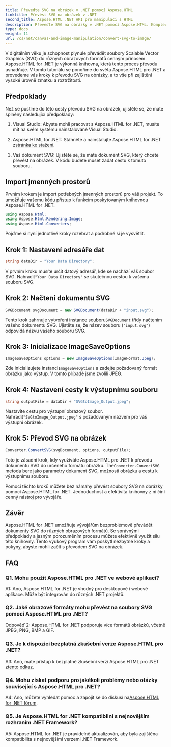 ```yaml
---
title: Převeďte SVG na obrázek v .NET pomocí Aspose.HTML
linktitle: Převést SVG na obrázek v .NET
second_title: Aspose.HTML .NET API pro manipulaci s HTML
description: Převeďte SVG na obrázky v .NET pomocí Aspose.HTML. Komplexní návod pro vývojáře. Snadno transformujte dokumenty SVG do formátů JPEG, PNG, BMP a GIF.
type: docs
weight: 11
url: /cs/net/canvas-and-image-manipulation/convert-svg-to-image/
---
```


V digitálním věku je schopnost plynule převádět soubory Scalable Vector Graphics (SVG) do různých obrazových formátů cenným přínosem. Aspose.HTML for .NET je výkonná knihovna, která tento proces převodu usnadňuje. V tomto tutoriálu se ponoříme do světa Aspose.HTML pro .NET a provedeme vás kroky k převodu SVG na obrázky, a to vše při zajištění vysoké úrovně zmatku a roztržitosti.

## Předpoklady

Než se pustíme do této cesty převodu SVG na obrázek, ujistěte se, že máte splněny následující předpoklady:

1. Visual Studio: Abyste mohli pracovat s Aspose.HTML for .NET, musíte mít na svém systému nainstalované Visual Studio.

2.  Aspose.HTML for .NET: Stáhněte a nainstalujte Aspose.HTML for .NET z[stránka ke stažení](https://releases.aspose.com/html/net/).

3. Váš dokument SVG: Ujistěte se, že máte dokument SVG, který chcete převést na obrázek. V kódu budete muset zadat cestu k tomuto souboru.

## Import jmenných prostorů


Prvním krokem je import potřebných jmenných prostorů pro váš projekt. To umožňuje vašemu kódu přístup k funkcím poskytovaným knihovnou Aspose.HTML for .NET.

```csharp
using Aspose.Html;
using Aspose.Html.Rendering.Image;
using Aspose.Html.Converters;
```

Pojďme si nyní jednotlivé kroky rozebrat a podrobně si je vysvětlit.

## Krok 1: Nastavení adresáře dat

```csharp
string dataDir = "Your Data Directory";
```

 V prvním kroku musíte určit datový adresář, kde se nachází váš soubor SVG. Nahradit`"Your Data Directory"` se skutečnou cestou k vašemu souboru SVG.

## Krok 2: Načtení dokumentu SVG

```csharp
SVGDocument svgDocument = new SVGDocument(dataDir + "input.svg");
```

 Tento krok zahrnuje vytvoření instance souboru`SVGDocument` třídy načtením vašeho dokumentu SVG. Ujistěte se, že název souboru (`"input.svg"`) odpovídá názvu vašeho souboru SVG.

## Krok 3: Inicializace ImageSaveOptions

```csharp
ImageSaveOptions options = new ImageSaveOptions(ImageFormat.Jpeg);
```

 Zde inicializujete instanci`ImageSaveOptions` a zadejte požadovaný formát obrázku jako výstup. V tomto případě jsme zvolili JPEG.

## Krok 4: Nastavení cesty k výstupnímu souboru

```csharp
string outputFile = dataDir + "SVGtoImage_Output.jpeg";
```

Nastavíte cestu pro výstupní obrazový soubor. Nahradit`"SVGtoImage_Output.jpeg"` s požadovaným názvem pro váš výstupní obrázek.

## Krok 5: Převod SVG na obrázek

```csharp
Converter.ConvertSVG(svgDocument, options, outputFile);
```

 Toto je zásadní krok, kdy využíváte Aspose.HTML pro .NET k převodu dokumentu SVG do určeného formátu obrázku. The`Converter.ConvertSVG` metoda bere jako parametry dokument SVG, možnosti obrázku a cestu k výstupnímu souboru.

Pomocí těchto kroků můžete bez námahy převést soubory SVG na obrázky pomocí Aspose.HTML for .NET. Jednoduchost a efektivita knihovny z ní činí cenný nástroj pro vývojáře.

## Závěr

Aspose.HTML for .NET umožňuje vývojářům bezproblémově převádět dokumenty SVG do různých obrazových formátů. Se správnými předpoklady a jasným porozuměním procesu můžete efektivně využít sílu této knihovny. Tento výukový program vám poskytl nezbytné kroky a pokyny, abyste mohli začít s převodem SVG na obrázek.

## FAQ

### Q1. Mohu použít Aspose.HTML pro .NET ve webové aplikaci?

A1: Ano, Aspose.HTML for .NET je vhodný pro desktopové i webové aplikace. Může být integrován do různých .NET projektů.

### Q2. Jaké obrazové formáty mohu převést na soubory SVG pomocí Aspose.HTML pro .NET?

Odpověď 2: Aspose.HTML for .NET podporuje více formátů obrázků, včetně JPEG, PNG, BMP a GIF.

### Q3. Je k dispozici bezplatná zkušební verze Aspose.HTML pro .NET?

 A3: Ano, máte přístup k bezplatné zkušební verzi Aspose.HTML pro .NET z[tento odkaz](https://releases.aspose.com/).

### Q4. Mohu získat podporu pro jakékoli problémy nebo otázky související s Aspose.HTML pro .NET?

 A4: Ano, můžete vyhledat pomoc a zapojit se do diskusí na[Aspose.HTML for .NET fórum](https://forum.aspose.com/).

### Q5. Je Aspose.HTML for .NET kompatibilní s nejnovějším rozhraním .NET Framework?

A5: Aspose.HTML for .NET je pravidelně aktualizován, aby byla zajištěna kompatibilita s nejnovějšími verzemi .NET Framework.